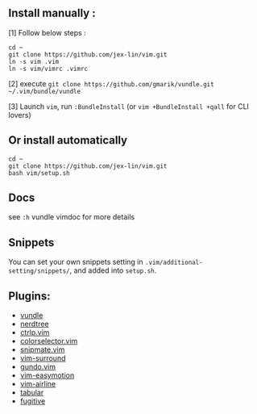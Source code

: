 ## Install manually :

[1] Follow below steps :

    cd ~   
    git clone https://github.com/jex-lin/vim.git   
    ln -s vim .vim   
    ln -s vim/vimrc .vimrc    

[2] execute `git clone https://github.com/gmarik/vundle.git ~/.vim/bundle/vundle`

[3] Launch `vim`, run `:BundleInstall` (or `vim +BundleInstall +qall` for CLI lovers)

## Or install automatically

    cd ~
    git clone https://github.com/jex-lin/vim.git   
    bash vim/setup.sh

## Docs

see `:h` vundle vimdoc for more details

## Snippets

You can set your own snippets setting in `.vim/additional-setting/snippets/`, and added into `setup.sh`.

## Plugins:

* [vundle](https://github.com/gmarik/vundle)   
* [nerdtree](https://github.com/scrooloose/nerdtree)   
* [ctrlp.vim](https://github.com/kien/ctrlp.vim)   
* [colorselector.vim](https://github.com/c9s/colorselector.vim)   
* [snipmate.vim](https://github.com/msanders/snipmate.vim)    
* [vim-surround](https://github.com/tpope/vim-surround)   
* [gundo.vim](https://github.com/sjl/gundo.vim)   
* [vim-easymotion](https://github.com/Lokaltog/vim-easymotion)   
* [vim-airline](https://github.com/bling/vim-airline)   
* [tabular](https://github.com/godlygeek/tabular)   
* [fugitive](https://github.com/tpope/vim-fugitive)   
